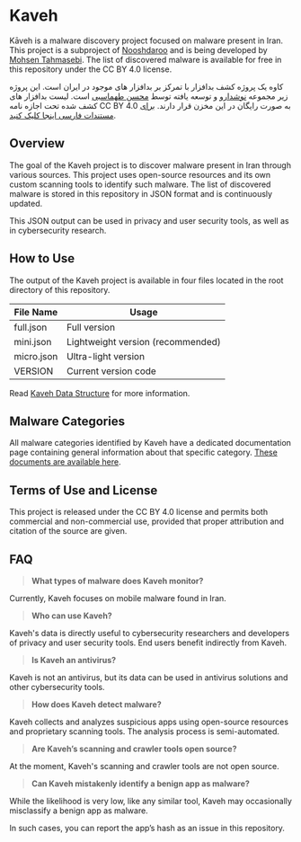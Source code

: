 # Kaveh

Kāveh is a malware discovery project focused on malware present in Iran. This project is a subproject of [Nooshdaroo](https://nooshdaroo.ir/) and is being developed by [Mohsen Tahmasebi](https://github.com/moh53n). The list of discovered malware is available for free in this repository under the CC BY 4.0 license.

  

کاوه یک پروژه کشف بدافزار با تمرکز بر بدافزار های موجود در ایران است. این پروژه زیر مجموعه [نوشدارو](https://nooshdaroo.ir/) و توسعه یافته توسط [محسن طهماسبی](https://github.com/moh53n) است. لیست بدافزار های کشف شده تحت اجازه نامه CC BY 4.0 به صورت رایگان در این مخزن قرار دارند. [برای مستندات فارسی اینجا کلیک کنید](https://github.com/Nooshdaroo-Code/Kaveh/blob/main/README-fa.md).

## Overview

The goal of the Kaveh project is to discover malware present in Iran through various sources. This project uses open-source resources and its own custom scanning tools to identify such malware. The list of discovered malware is stored in this repository in JSON format and is continuously updated.

This JSON output can be used in privacy and user security tools, as well as in cybersecurity research.

## How to Use

The output of the Kaveh project is available in four files located in the root directory of this repository.

|File Name|Usage|
|--|--|
|full.json|Full version|
|mini.json|Lightweight version (recommended)|
|micro.json|Ultra-light version|
|VERSION|Current version code|

Read [Kaveh Data Structure](https://github.com/Nooshdaroo-Code/Kaveh/blob/main/docs/structure-en.md) for more information.

## Malware Categories

All malware categories identified by Kaveh have a dedicated documentation page containing general information about that specific category. [These documents are available here](https://github.com/Nooshdaroo-Code/Kaveh/blob/main/docs/malware).

## Terms of Use and License

This project is released under the CC BY 4.0 license and permits both commercial and non-commercial use, provided that proper attribution and citation of the source are given.

## FAQ

> **What types of malware does Kaveh monitor?**

Currently, Kaveh focuses on mobile malware found in Iran.

  

> **Who can use Kaveh?**

Kaveh's data is directly useful to cybersecurity researchers and developers of privacy and user security tools. End users benefit indirectly from Kaveh.

  

> **Is Kaveh an antivirus?**

Kaveh is not an antivirus, but its data can be used in antivirus solutions and other cybersecurity tools.

  

> **How does Kaveh detect malware?**

Kaveh collects and analyzes suspicious apps using open-source resources and proprietary scanning tools. The analysis process is semi-automated.

  

> **Are Kaveh’s scanning and crawler tools open source?**

At the moment, Kaveh's scanning and crawler tools are not open source.

  

> **Can Kaveh mistakenly identify a benign app as malware?**

While the likelihood is very low, like any similar tool, Kaveh may occasionally misclassify a benign app as malware.

In such cases, you can report the app’s hash as an issue in this repository.